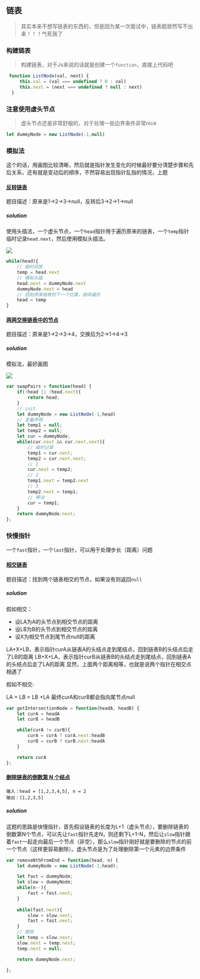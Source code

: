 ## 链表

> 其实本来不想写链表的东西的，但是因为某一次面试中，链表题居然写不出来！！！气死我了

### 构建链表

> 构建链表，对于Js来说的话就是创建一个`function`，直接上代码吧

```javascript
 function ListNode(val, next) {
     this.val = (val === undefined ? 0 : val)
     this.next = (next === undefined ? null : next)
  }
```

### 注意使用虚头节点

> 虚头节点还是非常舒服的，对于处理一些边界条件非常nice

```javascript
let dummyNode = new ListNode(-1,null)
```

### 模拟法

这个的话，用画图比较清晰，然后就是指针发生变化的时候最好要分清楚步骤和先后关系，还有就是变动后的顺序，不然容易出现指针乱指的情况，上题

#### [反转链表](https://leetcode.cn/problems/reverse-linked-list/)

题目描述：原来是1->2->3->null，反转后3->2->1->null

##### solution

使用头插法，一个虚头节点，一个`head`指针用于遍历原来的链表，一个`temp`指针临时记录`head.next`，然后使用模拟头插法。

![](http://songnian.gitee.io/imgs/imgs/反转链表.png)

```javascript
while(head){
    // 临时存放
    temp = head.next
    // 模拟头插
    head.next = dummyNode.next
    dummyNode.next = head
    // 回到原来链表的下一个位置，继续遍历
    head = temp
}
```

#### [两两交换链表中的节点](https://leetcode.cn/problems/swap-nodes-in-pairs/)

题目描述：原来是1->2->3->4，交换后为2->1->4->3

##### solution

模拟法，最好画图

![](http://songnian.gitee.io/imgs/imgs/两两交换链表中的节点.png)

```javascript
var swapPairs = function(head) {
    if(!head || !head.next){
        return head;
    }
    // init
    let dummyNode = new ListNode(-1,head)
    // 变量声明
    let temp1 = null;
    let temp2 = null;
    let cur = dummyNode;
    while(cur.next && cur.next.next){
        // 临时记录
        temp1 = cur.next;
        temp2 = cur.next.next;
        // 1
        cur.next = temp2;
        // 2 
        temp1.next = temp2.next
        // 3
        temp2.next = temp1;
        // 移动
        cur = temp1;
    }
    return dummyNode.next;
};
```

### 快慢指针

一个`fast`指针，一个`last`指针，可以用于处理步长（距离）问题

#### [相交链表](https://leetcode.cn/problems/intersection-of-two-linked-lists/)

题目描述：找到两个链表相交的节点，如果没有则返回`null`

##### solution

假如相交：

- 设LA为A的头节点到相交节点的距离
- 设LB为B的头节点到相交节点的距离
- 设X为相交节点到尾节点null的距离

LA+X+LB，表示指针curA从链表A的头结点走到尾结点，回到链表B的头结点后走了LB的距离
LB+X+LA，表示指针curB从链表B的头结点走到尾结点，回到链表A的头结点后走了LA的距离
显然，上面两个距离相等，也就是说两个指针在相交点相遇了

假如不相交:

LA + LB = LB +LA 最终curA和curB都会指向尾节点null

```javascript
var getIntersectionNode = function(headA, headB) {
    let curA = headA
    let curB = headB

    while(curA != curB){
        curA = curA ? curA.next:headB
        curB = curB ? curB.next:headA
    }

    return curA
};
```

#### [删除链表的倒数第 N 个结点](https://leetcode.cn/problems/remove-nth-node-from-end-of-list/)

```
输入：head = [1,2,3,4,5], n = 2
输出：[1,2,3,5]
```

##### solution

这题的思路是快慢指针，首先假设链表的长度为L+1（虚头节点），要删除链表的倒数第N个节点，可以先让`fast`指针先走N，则还剩下L+1-N，然后让`slow`指针跟着`fast`一起走向最后一个节点（非空），那么`slow`指针刚好就是要删除的节点的前一个节点（这样更容易删除）。虚头节点是为了处理删除第一个元素的边界条件

```javascript
var removeNthFromEnd = function(head, n) {
    let dummyNode = new ListNode(-1,head);

    let fast = dummyNode;
    let slow = dummyNode;
    while(n--){
        fast = fast.next;
    }
    
    while(fast.next){
        slow = slow.next;
        fast = fast.next;
    }
    // 删除
    let temp = slow.next;
    slow.next = temp.next;
    temp.next = null;

    return dummyNode.next;

};
```

